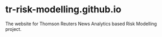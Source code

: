 # tr-risk-modelling.github.io
The website for Thomson Reuters News Analytics based Risk Modelling project. 
